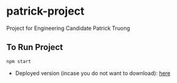 # patrick-project

Project for Engineering Candidate Patrick Truong

## To Run Project

```sh
npm start
```

- Deployed version (incase you do not want to download):
[here](https://sheltered-sands-94421.herokuapp.com/)
